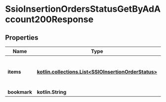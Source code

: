 
# SsioInsertionOrdersStatusGetByAdAccount200Response

## Properties
| Name | Type | Description | Notes |
| ------------ | ------------- | ------------- | ------------- |
| **items** | [**kotlin.collections.List&lt;SSIOInsertionOrderStatus&gt;**](SSIOInsertionOrderStatus.md) | Insertion orders status by ad acount id |  |
| **bookmark** | **kotlin.String** |  |  [optional] |



